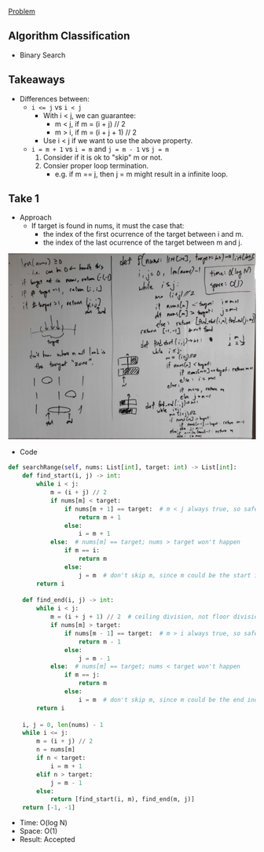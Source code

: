 [Problem](https://leetcode.com/problems/find-first-and-last-position-of-element-in-sorted-array/)

## Algorithm Classification
- Binary Search

## Takeaways
- Differences between:
    - `i <= j`  vs `i < j`
        - With i < j, we can guarantee:
            - m < j, if m = (i + j) // 2
            - m > i, if m = (i + j + 1) // 2
        - Use i < j if we want to use the above property.
    - `i = m + 1` vs `i = m` and `j = m - 1` vs `j = m`
        1. Consider if it is ok to "skip" m or not.
        2. Consier proper loop termination.
            - e.g. if m == j, then j = m might result in a infinite loop.

## Take 1
- Approach
    - If target is found in nums, it must the case that:
        - the index of the first ocurrence of the target between i and m.
        - the index of the last ocurrence of the target between m and j.

![](img-1.jpg)
- Code
```python
def searchRange(self, nums: List[int], target: int) -> List[int]:
    def find_start(i, j) -> int:
        while i < j:
            m = (i + j) // 2
            if nums[m] < target:
                if nums[m + 1] == target:  # m < j always true, so safe
                    return m + 1
                else:
                    i = m + 1
            else:  # nums[m] == target; nums > target won't happen
                if m == i:
                    return m
                else:
                    j = m  # don't skip m, since m could be the start index
        return i

    def find_end(i, j) -> int:
        while i < j:
            m = (i + j + 1) // 2  # ceiling division, not floor division
            if nums[m] > target:
                if nums[m - 1] == target:  # m > i always true, so safe
                    return m - 1
                else:
                    j = m - 1
            else:  # nums[m] == target; nums < target won't happen
                if m == j:
                    return m
                else:
                    i = m  # don't skip m, since m could be the end index
        return i

    i, j = 0, len(nums) - 1
    while i <= j:
        m = (i + j) // 2
        n = nums[m]
        if n < target:
            i = m + 1
        elif n > target:
            j = m - 1
        else:
            return [find_start(i, m), find_end(m, j)]
    return [-1, -1]
```
- Time: O(log N)
- Space: O(1)
- Result: Accepted

